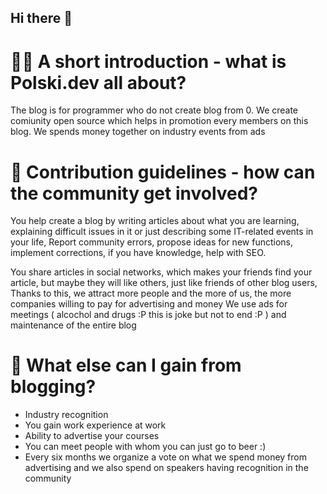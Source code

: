 ## Hi there 👋

<!--

**Here are some ideas to get you started:**

🙋‍♀️ A short introduction - what is your organization all about?
🌈 Contribution guidelines - how can the community get involved?
👩‍💻 Useful resources - where can the community find your docs? Is there anything else the community should know?
🍿 Fun facts - what does your team eat for breakfast?
🧙 Remember, you can do mighty things with the power of [Markdown](https://docs.github.com/github/writing-on-github/getting-started-with-writing-and-formatting-on-github/basic-writing-and-formatting-syntax)
-->

# 🙋‍♀️ A short introduction - what is Polski.dev all about?

The blog is for programmer who do not create blog from 0. We create comiunity open source which helps in promotion every members on this blog. We spends money together on industry events from ads

# 🌈 Contribution guidelines - how can the community get involved?

You help create a blog by writing articles about what you are learning, explaining difficult issues in it or just describing some IT-related events in your life, Report community errors, propose ideas for new functions, implement corrections, if you have knowledge, help with SEO.

You share articles in social networks, which makes your friends find your article, but maybe they will like others, just like friends of other blog users, Thanks to this, we attract more people and the more of us, the more companies willing to pay for advertising and money We use ads for meetings ( alcochol and drugs :P this is joke but not to end :P ) and maintenance of the entire blog

# 🍿 What else can I gain from blogging?

* Industry recognition
* You gain work experience at work
* Ability to advertise your courses
* You can meet people with whom you can just go to beer  :)
* Every six months we organize a vote on what we spend money from advertising and we also spend on speakers having recognition in the community
